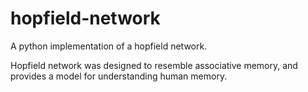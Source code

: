 # hopfield-network

A python implementation of a hopfield network.

Hopfield network was designed to resemble associative memory, and provides a model for understanding human memory.